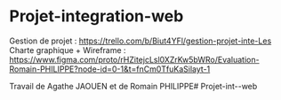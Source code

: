 # Projet-integration-web
Gestion de projet : https://trello.com/b/Biut4YFl/gestion-projet-inte-Les
Charte graphique + Wireframe : https://www.figma.com/proto/rHZitejcLsl0XZrKw5bWRo/Evaluation-Romain-PHILIPPE?node-id=0-1&t=fnCm0TfuKaSilayt-1

Travail de Agathe JAOUEN et de Romain PHILIPPE# Projet-int--web
